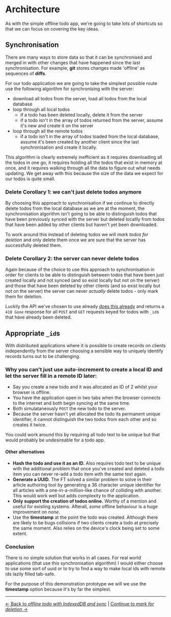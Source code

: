 # Architecture

As with the simple offline todo app, we're going to take lots of shortcuts so that we can focus on covering the key ideas.

## Synchronisation

There are many ways to store data so that it can be synchronised and merged in with other changes that have happened since the last synchronisation.  For example, **git** stores changes made 'offline' as sequences of **diffs**.

For our todo application we are going to take the simplest possible route use the following algorithm for synchronising with the server:

- download all todos from the server, load all todos from the local database
- loop through all local todos
  - if a todo has been deleted locally, delete it from the server
  - if a todo isn't in the array of todos returned from the server, assume it's new and create it on the server
- loop through all the remote todos
  - if a todo isn't in the array of todos loaded from the local database, assume it's been created by another client since the last synchronisation and create it locally.

This algorithm is clearly extremely inefficient as it requires downloading all the todos in one go, it requires holding all the todos that exist in memory at once, and it requires walking through all the data to figure out what needs updating.  We get away with this because the size of the data we expect for our todos is quite small.

### Delete Corollary 1: we can't just delete todos anymore

By choosing this approach to synchronisation if we continue to directly delete todos from the local database as we are at the moment, the synchronisation algorithm isn't going to be able to distinguish todos that have been previously synced with the server but deleted locallly from todos that have been added by other clients but haven't yet been downloaded.

To work around this instead of deleting todos we will *mark todos for deletion* and only delete them once we are sure that the server has successfully deleted them.

### Delete Corollary 2: the server can never delete todos

Again because of the choice to use this approach to synchronisation in order for clients to be able to distinguish between todos that have been just created locally and not synced (and so exist locally but not on the server) and those that have been deleted by other clients (and so exist locally but not on the server) the server can never *actually* delete todos - only mark them for deletion.

Luckily the API we've chosen to use already [does this already](https://github.com/matthew-andrews/offline-todo-api#delete-todosid---delete-a-todo) and returns a `410 Gone` response for all `POST` and `GET` requests keyed for todos with `_id`s that have already been deleted.

## Appropriate `_id`s

With distributed applications where it is possible to create records on clients independently from the server choosing a sensible way to uniquely identify records turns out to be challenging.

### Why you can't just use auto-increment to create a local ID and let the server fill in a remote ID later:

- Say you create a new todo and it was allocated an ID of 2 whilst your browser is offline.
- You have the application open in two tabs when the browser connects to the internet and both begin syncing at the same time.
- Both simulataneously `POST` the new todo to the server.
- Because the server hasn't yet allocated the todo its permanent unique identifier, it cannot distinguish the two todos from each other and so creates it twice.

You could work around this by requiring all todo text to be unique but that would probably be undesireable for a todo app.

#### Other alternatives

- **Hash the todo and use it as an ID.**  Also requires todo text to be unique with the additional problem that once you've created and deleted a todo item you can never re-add a todo item with the same text again.
- **Generate a UUID.** The FT solved a similar problem to solve in their article authoring tool by generating a 36 character unique identifier for all articles with a one-in-a-million-like chance of colliding with another.  This would work well but adds complexity to the application.
- **Only support the creation of todos online.** Worthy of a mention and useful for existing systems.  Afterall, *some* offline behaviour is a huge improvement on *none*.
- Use the **timestamp** at the point the todo was created.  Although there are likely to be bugs collisions if two clients create a todo at precisely the same moment.  Also relies on the device's clock being set to some extent.

### Conclusion

There is no simple solution that works in all cases.  For real world applications (that use this synchronisation algorithm) I would either choose to use some sort of uuid or to try to find a way to make local ids with remote ids lazily filled tab-safe.

For the purpose of this demonstration prototype we will we use the **timestamp** option because it's by far the simplest.

---

[← Back to *offline todo with IndexedDB and sync*](../) | [Continue to *mark for deletion* →](../02-mark-for-deletion)
